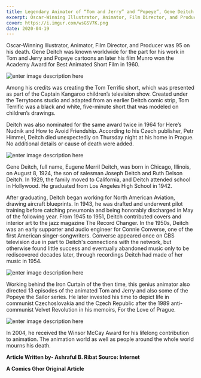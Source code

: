 ```yaml
---
title: Legendary Animator of “Tom and Jerry” and “Popeye”, Gene Deitch Died
excerpt: Oscar-Winning Illustrator, Animator, Film Director, and Producer was 95 on his death. Gene Deitch was known worldwide for the part for his work in Tom and Jerry and Popeye cartoons an later his film Munro won the Academy Award for Best Animated Short Film in 1960.
cover: https://i.imgur.com/wsGSV7K.png
date: 2020-04-19
---
```


Oscar-Winning Illustrator, Animator, Film Director, and Producer was 95 on his death.
Gene Deitch was known worldwide for the part for his work in Tom and Jerry and Popeye cartoons an later his film Munro won the Academy Award for Best Animated Short Film in 1960.

![enter image description here](https://i.imgur.com/wsGSV7K.png)

Among his credits was creating the Tom Terrific short, which was presented as part of the Captain Kangaroo children’s television show. Created under the Terrytoons studio and adapted from an earlier Deitch comic strip, Tom Terrific was a black and white, five-minute short that was modeled on children’s drawings.

 Deitch was also nominated for the same award twice in 1964 for Here’s Nudnik and How to Avoid Friendship.
According to his Czech publisher, Petr Himmel, Deitch died unexpectedly on Thursday night at his home in Prague.  No additional details or cause of death were added.

![enter image description here](https://i.imgur.com/4a5AkWc.png)

Gene Deitch, full name, Eugene Merril Deitch, was born in Chicago, Illinois, on August 8, 1924, the son of salesman Joseph Deitch and Ruth Delson Deitch. In 1929, the family moved to California, and Deitch attended school in Hollywood. He graduated from Los Angeles High School in 1942.

After graduating, Deitch began working for North American Aviation, drawing aircraft blueprints. In 1943, he was drafted and underwent pilot training before catching pneumonia and being honorably discharged in May of the following year. From 1945 to 1951, Deitch contributed covers and interior art to the jazz magazine The Record Changer. In the 1950s, Deitch was an early supporter and audio engineer for Connie Converse, one of the first American singer-songwriters. Converse appeared once on CBS television due in part to Deitch's connections with the network, but otherwise found little success and eventually abandoned music only to be rediscovered decades later, through recordings Deitch had made of her music in 1954.

![enter image description here](https://i.imgur.com/fF9lKaC.png)

Working behind the Iron Curtain of the then time, this genius animator also directed 13 episodes of the animated Tom and Jerry and also some of the Popeye the Sailor series. He later invested his time to depict life in communist Czechoslovakia and the Czech Republic after the 1989 anti-communist Velvet Revolution in his memoirs, For the Love of Prague.

![enter image description here](https://i.imgur.com/FZoKUxw.png)

In 2004, he received the Winsor McCay Award for his lifelong contribution to animation.
The animation world as well as people around the whole world mourns his death.

**Article Written by- Ashraful B. Ribat
Source: Internet**

**A Comics Ghor Original Article**
